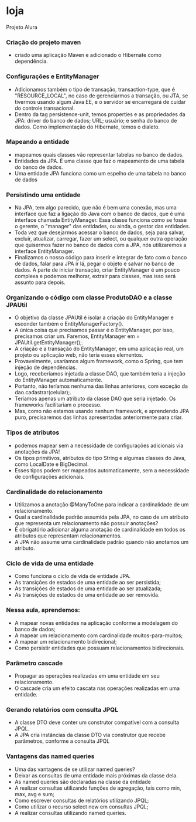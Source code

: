 # loja
Projeto Alura 
### Criação do projeto maven
* criado uma aplicação Maven e adicionado o Hibernate como dependência.
### Configurações e EntityManager
* Adicionamos também o tipo de transação, transaction-type, que é "RESOURCE_LOCAL", no caso de gerenciarmos a transação, ou JTA, se tivermos usando algum Java EE, e o servidor se encarregará de cuidar do controle transacional. 
* Dentro da tag persistence-unit, temos properties e as propriedades da JPA: driver do banco de dados; URL; usuário; e senha do banco de dados. Como implementação do Hibernate, temos o dialeto.
### Mapeando a entidade
* mapeamos quais classes vão representar tabelas no banco de dados.
* Entidades da JPA. É uma classe que faz o mapeamento de uma tabela do banco de dados.
* Uma entidade JPA funciona como um espelho de uma tabela no banco de dados
### Persistindo uma entidade
* Na JPA, tem algo parecido, que não é bem uma conexão, mas uma interface que faz a ligação do Java com o banco de dados, que é uma interface chamada EntityManager. Essa classe funciona como se fosse o gerente, o "manager" das entidades, ou ainda, o gestor das entidades.
* Toda vez que desejarmos acessar o banco de dados, seja para salvar, excluir, atualizar, carregar, fazer um select, ou qualquer outra operação que quisermos fazer no banco de dados com a JPA, nós utilizaremos a interface EntityManager.
* Finalizamos o nosso código para inserir e integrar de fato com o banco de dados, falar para JPA ir lá, pegar o objeto e salvar no banco de dados. A parte de iniciar transação, criar EntityManager é um pouco complexa e podemos melhorar, extrair para classes, mas isso será assunto para depois. 
### Organizando o código com classe ProdutoDAO e a classe JPAUtil
* O objetivo da classe JPAUtil é isolar a criação do EntityManager e esconder também o EntityManagerFactory().
* A única coisa que precisamos passar é o EntityManager, por isso, precisamos criar um. Faremos, EntityManager em = JPAUtil.getEntityManager();. 
* A criação e a transação do EntityManager, em uma aplicação real, um projeto ou aplicação web, não teria esses elementos. 
* Provavelmente, usaríamos algum framework, como o Spring, que tem injeção de dependências. 
* Logo, receberíamos injetada a classe DAO, que também teria a injeção do EntityManager automaticamente. 
* Portanto, não teríamos nenhuma das linhas anteriores, com exceção da dao.cadastrar(celular);. 
* Teríamos apenas um atributo da classe DAO que seria injetado. Os frameworks facilitariam o processo. 
* Mas, como não estamos usando nenhum framework, e aprendendo JPA puro, precisaremos das linhas apresentadas anteriormente para criar.
### Tipos de atributos
* podemos mapear sem a necessidade de configurações adicionais via anotações da JPA!
* Os tipos primitivos, atributos do tipo String e algumas classes do Java, como LocalDate e BigDecimal.
* Esses tipos podem ser mapeados automaticamente, sem a necessidade de configurações adicionais.
### Cardinalidade do relacionamento
* Utilizamos a anotação @ManyToOne para indicar a cardinalidade de um relacionamento. 
* Qual a cardinalidade padrão assumida pela JPA, no caso de um atributo que representa um relacionamento não possuir anotações?
* É obrigatório adicionar alguma anotação de cardinalidade em todos os atributos que representam relacionamentos.
* A JPA não assume uma cardinalidade padrão quando não anotamos um atributo.
### Ciclo de vida de uma entidade
* Como funciona o ciclo de vida de entidade JPA.
* As transições de estados de uma entidade ao ser persistida;
* As  transições de estados de uma entidade ao ser atualizada;
* As transições de estados de uma entidade ao ser removida.
### Nessa aula, aprendemos:
* A mapear novas entidades na aplicação conforme a modelagem do banco de dados;
* A mapear um relacionamento com cardinalidade muitos-para-muitos;
* A mapear um relacionamento bidirecional;
* Como persistir entidades que possuam relacionamentos bidirecionais.
### Parâmetro cascade
* Propagar as operações realizadas em uma entidade em seu relacionamento.
* O cascade cria um efeito cascata nas operações realizadas em uma entidade.

### Gerando relatórios com consulta JPQL
* A classe DTO deve conter um construtor compatível com a consulta JPQL.
* A JPA cria instâncias da classe DTO via construtor que recebe parâmetros, conforme a consulta JPQL
### Vantagens das named queries
* Uma das vantagens de se utilizar named queries?
* Deixar as consultas de uma entidade mais próximas da classe dela.
* As named queries são declaradas na classe da entidade
* A realizar consultas utilizando funções de agregação, tais como min, max, avg e sum;
* Como escrever consultas de relatórios utilizando JPQL;
* Como utilizar o recurso select new em consultas JPQL;
* A realizar consultas utilizando named queries.

